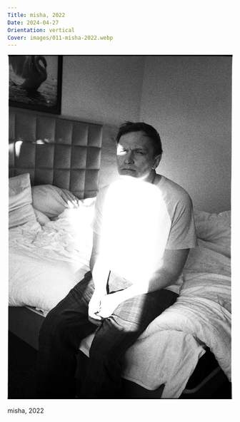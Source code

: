 ```yaml
---
Title: misha, 2022
Date: 2024-04-27
Orientation: vertical
Cover: images/011-misha-2022.webp
---
```


![misha, 2022](images/011-misha-2022@2x.webp)

misha, 2022
